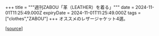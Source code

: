 +++
title = """週刊ZABOU「革（LEATHER）を着る」"""
date = 2024-11-01T11:25:49.000Z
expiryDate = 2024-11-01T11:25:49.000Z
tags = ["clothes","ZABOU"]
+++
オススメのレザージャケット4選。

[[source]](https://zabou.org/2024/11/01/311643/)
